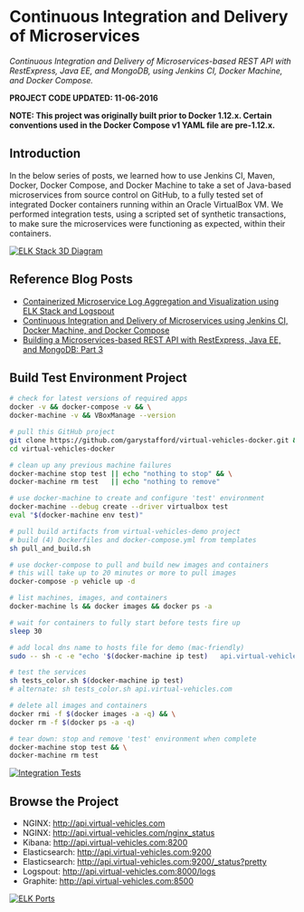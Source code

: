 # Continuous Integration and Delivery of Microservices

_Continuous Integration and Delivery of Microservices-based REST API with RestExpress, Java EE, and MongoDB, using Jenkins CI, Docker Machine, and Docker Compose._

__PROJECT CODE UPDATED: 11-06-2016__  

__NOTE: This project was originally built prior to Docker 1.12.x. Certain conventions used in the Docker Compose v1 YAML file are pre-1.12.x.__

## Introduction
In the below series of posts, we learned how to use Jenkins CI, Maven, Docker, Docker Compose, and Docker Machine to take a set of Java-based microservices from source control on GitHub, to a fully tested set of integrated Docker containers running within an Oracle VirtualBox VM. We performed integration tests, using a scripted set of synthetic transactions, to make sure the microservices were functioning as expected, within their containers.

<p><a href="https://programmaticponderings.files.wordpress.com/2015/08/elk-stack-3d-diagram-1.png"><img style="border:0 solid #ffffff;" src="https://programmaticponderings.files.wordpress.com/2015/08/elk-stack-3d-diagram-1.png?w=620" alt="ELK Stack 3D Diagram"/></a></p>

## Reference Blog Posts
* [Containerized Microservice Log Aggregation and Visualization using ELK Stack and Logspout](http://wp.me/p1RD28-1wl)
* [Continuous Integration and Delivery of Microservices using Jenkins CI, Docker Machine, and Docker Compose](http://wp.me/p1RD28-1uZ)
* [Building a Microservices-based REST API with RestExpress, Java EE, and MongoDB: Part 3](http://wp.me/p1RD28-1sc)

## Build Test Environment Project
```bash
# check for latest versions of required apps
docker -v && docker-compose -v && \
docker-machine -v && VBoxManage --version

# pull this GitHub project
git clone https://github.com/garystafford/virtual-vehicles-docker.git && \
cd virtual-vehicles-docker

# clean up any previous machine failures
docker-machine stop test || echo "nothing to stop" && \
docker-machine rm test   || echo "nothing to remove"

# use docker-machine to create and configure 'test' environment
docker-machine --debug create --driver virtualbox test
eval "$(docker-machine env test)"

# pull build artifacts from virtual-vehicles-demo project
# build (4) Dockerfiles and docker-compose.yml from templates
sh pull_and_build.sh

# use docker-compose to pull and build new images and containers
# this will take up to 20 minutes or more to pull images
docker-compose -p vehicle up -d

# list machines, images, and containers
docker-machine ls && docker images && docker ps -a

# wait for containers to fully start before tests fire up
sleep 30

# add local dns name to hosts file for demo (mac-friendly)
sudo -- sh -c -e "echo '$(docker-machine ip test)   api.virtual-vehicles.com' >> /etc/hosts";

# test the services
sh tests_color.sh $(docker-machine ip test)
# alternate: sh tests_color.sh api.virtual-vehicles.com

# delete all images and containers
docker rmi -f $(docker images -a -q) && \
docker rm -f $(docker ps -a -q)

# tear down: stop and remove 'test' environment when complete
docker-machine stop test && \
docker-machine rm test
```

<p><a href="https://programmaticponderings.files.wordpress.com/2015/08/integration-tests1.png"><img src="https://programmaticponderings.files.wordpress.com/2015/08/integration-tests1.png?w=620" alt="Integration Tests" style="border:0 solid #ffffff;"/></a></p>

## Browse the Project
* NGINX: http://api.virtual-vehicles.com
* NGINX: http://api.virtual-vehicles.com/nginx_status
* Kibana: http://api.virtual-vehicles.com:8200
* Elasticsearch: http://api.virtual-vehicles.com:9200
* Elasticsearch: http://api.virtual-vehicles.com:9200/_status?pretty
* Logspout: http://api.virtual-vehicles.com:8000/logs
* Graphite: http://api.virtual-vehicles.com:8500

<p><a href="https://programmaticponderings.files.wordpress.com/2015/07/elk-ports.png"><img class="aligncenter wp-image-5856 size-full" style="border:0 solid #ffffff;" src="https://programmaticponderings.files.wordpress.com/2015/07/elk-ports.png?w=620" alt="ELK Ports"/></a></p>
